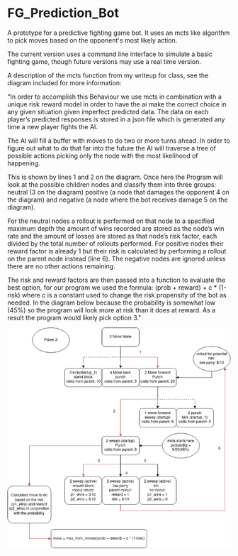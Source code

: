 # FG_Prediction_Bot
A prototype for a predictive fighting game bot. 
It uses an mcts like algorithm to pick moves based on the opponent's most likely action.

The current version uses a command line interface to simulate a basic fighting game, though future versions may use a real time version.

A description of the mcts function from my writeup for class, see the diagram included for more information:

"In order to accomplish this Behaviour we use mcts in combination with a unique risk reward model in order to have the ai make the correct choice in any given situation given imperfect predicted data. The data on each player’s predicted responses is stored in a json file which is generated any time a new player fights the AI.  

The AI will fill a buffer with moves to do two or more turns ahead. In order to figure out what to do that far into the future the AI will traverse a tree of possible actions picking only the node with the most likelihood of happening. 

This is shown by lines 1 and 2 on the diagram. Once here the Program will look at the possible children nodes and classify them into three groups: neutral (3 on the diagram) positive (a node that damages the opponent 4 on the diagram) and negative (a node where the bot receives damage 5 on the diagram). 

For the neutral nodes a rollout is performed on that node to a specified maximum depth the amount of wins recorded are stored as the node’s win rate and the amount of losses are stored as that node’s risk factor, each divided by the total number of rollouts performed. For positive nodes their reward factor is already 1 but their risk is calculated by performing a rollout on the parent node instead (line 6). The negative nodes are ignored unless there are no other actions remaining. 

The risk and reward factors are then passed into a function to evaluate the best option, for our program we used the formula: (prob + reward) + c * (1-risk) where c is a constant used to change the risk propensity of the bot as needed. In the diagram below because the probability is somewhat low (45%) so the program will look more at risk than it does at reward. As a result the program would likely pick option 3."

![diagram](https://raw.githubusercontent.com/metalgaiden/FG_Prediction_Bot/master/FG_Bot_Diagram.png)
